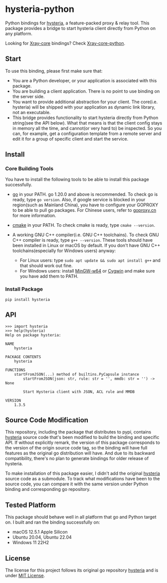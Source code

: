 # hysteria-python

Python bindings for [hysteria](https://github.com/apernet/hysteria), a feature-packed proxy & relay tool. This package
provides a bridge to start hysteria client directly from Python on any platform.

Looking for [Xray-core](https://github.com/XTLS/Xray-core) bindings?
Check [Xray-core-python](https://github.com/LorenEteval/Xray-core-python).

## Start

To use this binding, please first make sure that:

* You are a Python developer, or your application is associated with this package.
* You are building a client application. There is no point to use binding on the server side.
* You want to provide additional abstraction for your client. The core(i.e. hysteria) will be shipped with your
  application as dynamic link library, not an executable.
* This bridge provides functionality to start hysteria directly from Python string(see the API below). What that means
  is that the client config stays in memory all the time, and cannot(or very hard to) be inspected. So you can, for
  example, get a configuration template from a remote server and edit it for a group of specific client and start the
  service.

## Install

### Core Building Tools

You have to install the following tools to be able to install this package successfully.

* [go](https://go.dev/doc/install) in your PATH. go 1.20.0 and above is recommended. To check go is ready,
  type `go version`. Also, if google service is blocked in your region(such as Mainland China), you have to configure
  your GOPROXY to be able to pull go packages. For Chinese users, refer to [goproxy.cn](https://goproxy.cn/) for more
  information.
* [cmake](https://cmake.org/download/) in your PATH. To check cmake is ready, type `cmake --version`.
* A working GNU C++ compiler(i.e. GNU C++ toolchains). To check GNU C++ compiler is ready, type `g++ --version`. These
  tools should have been installed in Linux or macOS by default. If you don't have GNU C++ toolchains(especially for
  Windows users) anyway:

    * For Linux users: type `sudo apt update && sudo apt install g++` and that should work out fine.
    * For Windows users: install [MinGW-w64](https://sourceforge.net/projects/mingw-w64/files/mingw-w64/)
      or [Cygwin](https://www.cygwin.com/) and make sure you have add them to PATH.

### Install Package

```
pip install hysteria
```

## API

```pycon
>>> import hysteria
>>> help(hysteria)  
Help on package hysteria:

NAME
    hysteria

PACKAGE CONTENTS
    hysteria

FUNCTIONS
    startFromJSON(...) method of builtins.PyCapsule instance
        startFromJSON(json: str, rule: str = '', mmdb: str = '') -> None

        Start Hysteria client with JSON, ACL rule and MMDB

VERSION
    1.3.5
```

## Source Code Modification

This repository, including the package that distributes to pypi,
contains [hysteria](https://github.com/apernet/hysteria) source code that's been
modified to build the binding and specific API. If without explicitly remark, the version of this package corresponds to
the version of the origin source code tag, so the binding will have full features as the original go distribution will
have. And due to its backward compatibility, there's no plan to generate bindings for older release of hysteria.

To make installation of this package easier, I didn't add the original [hysteria](https://github.com/apernet/hysteria)
source code as a submodule. To track what modifications have been to the source code, you can compare it with the same
version under Python binding and corresponding go repository.

## Tested Platform

This package should behave well in all platform that go and Python target on. I built and ran the binding successfully
on:

* macOS 12.5.1 Apple Silicon
* Ubuntu 20.04, Ubuntu 22.04
* Windows 11 22H2

## License

The license for this project follows its original go repository [hysteria](https://github.com/apernet/hysteria) and is
under [MIT License](https://github.com/LorenEteval/hysteria-python/blob/main/LICENSE).
